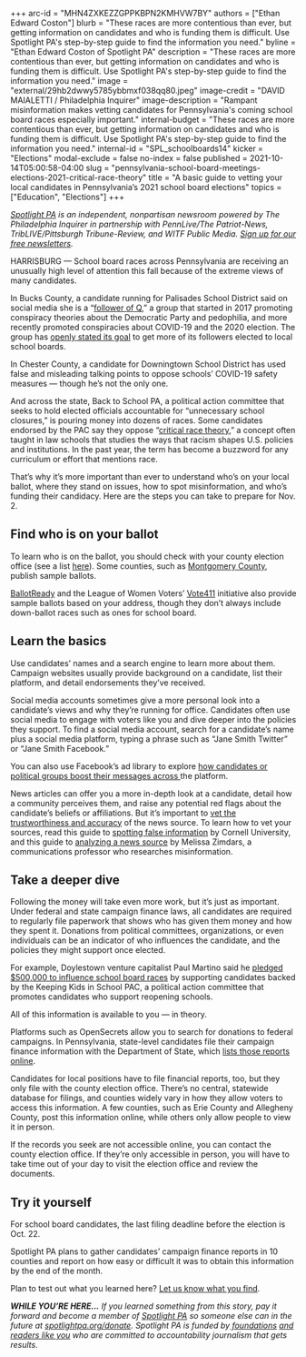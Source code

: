 +++
arc-id = "MHN4ZXKEZZGPPKBPN2KMHVW7BY"
authors = ["Ethan Edward Coston"]
blurb = "These races are more contentious than ever, but getting information on candidates and who is funding them is difficult. Use Spotlight PA's step-by-step guide to find the information you need."
byline = "Ethan Edward Coston of Spotlight PA"
description = "These races are more contentious than ever, but getting information on candidates and who is funding them is difficult. Use Spotlight PA's step-by-step guide to find the information you need."
image = "external/29hb2dwwy5785ybbmxf038qq80.jpeg"
image-credit = "DAVID MAIALETTI / Philadelphia Inquirer"
image-description = "Rampant misinformation makes vetting candidates for Pennsylvania's coming school board races especially important."
internal-budget = "These races are more contentious than ever, but getting information on candidates and who is funding them is difficult. Use Spotlight PA's step-by-step guide to find the information you need."
internal-id = "SPL_schoolboards14"
kicker = "Elections"
modal-exclude = false
no-index = false
published = 2021-10-14T05:00:58-04:00
slug = "pennsylvania-school-board-meetings-elections-2021-critical-race-theory"
title = "A basic guide to vetting your local candidates in Pennsylvania’s 2021 school board elections"
topics = ["Education", "Elections"]
+++

<a href="https://lesspage.com/"><i>Spotlight PA</i></a><i> is an independent, nonpartisan newsroom powered by The Philadelphia Inquirer in partnership with PennLive/The Patriot-News, TribLIVE/Pittsburgh Tribune-Review, and WITF Public Media. </i><a href="https://lesspage.com/newsletters"><i>Sign up for our free newsletters</i></a><i>.</i>

HARRISBURG — School board races across Pennsylvania are receiving an unusually high level of attention this fall because of the extreme views of many candidates.

In Bucks County, a candidate running for Palisades School District said on social media she is a “<a href="https://cyrilmychalejko.substack.com/p/yes-i-am-a-q-follower-down-the-rabbit">follower of Q</a>,” a group that started in 2017 promoting conspiracy theories about the Democratic Party and pedophilia, and more recently promoted conspiracies about COVID-19 and the 2020 election. The group has <a href="https://www.nbcnews.com/tech/tech-news/qanons-new-plan-run-school-board-rcna1352">openly stated its goal</a> to get more of its followers elected to local school boards.

In Chester County, a candidate for Downingtown School District has used false and misleading talking points to oppose schools’ COVID-19 safety measures — though he’s not the only one.

<script src="https://lesspage.com/embed.js" async></script><div data-spl-embed-version="1" data-spl-src="https://lesspage.com/embeds/newsletter/"></div>

And across the state, Back to School PA, a political action committee that seeks to hold elected officials accountable for “unnecessary school closures,” is pouring money into dozens of races. Some candidates endorsed by the PAC say they oppose “<a href="https://www.reuters.com/legal/government/what-critical-race-theory-means-why-its-igniting-debate-2021-09-21/">critical race theory</a>,” a concept often taught in law schools that studies the ways that racism shapes U.S. policies and institutions. In the past year, the term has become a buzzword for any curriculum or effort that mentions race.

That’s why it’s more important than ever to understand who’s on your local ballot, where they stand on issues, how to spot misinformation, and who’s funding their candidacy. Here are the steps you can take to prepare for Nov. 2.

## Find who is on your ballot

To learn who is on the ballot, you should check with your county election office (see a list <a href="https://www.vote.pa.gov/Resources/Pages/Contact-Your-Election-Officials.aspx">here</a>). Some counties, such as <a href="https://webapp02.montcopa.org/voterservices/sampleballots/default.htm">Montgomery County</a>, publish sample ballots.

<a href="https://www.ballotready.org/ec/">BallotReady</a> and the League of Women Voters’ <a href="https://www.vote411.org/">Vote411</a> initiative also provide sample ballots based on your address, though they don’t always include down-ballot races such as ones for school board.

## Learn the basics

Use candidates’ names and a search engine to learn more about them. Campaign websites usually provide background on a candidate, list their platform, and detail endorsements they’ve received.

Social media accounts sometimes give a more personal look into a candidate’s views and why they’re running for office. Candidates often use social media to engage with voters like you and dive deeper into the policies they support. To find a social media account, search for a candidate’s name plus a social media platform, typing a phrase such as “Jane Smith Twitter” or “Jane Smith Facebook.”

You can also use Facebook’s ad library to explore <a href="https://www.facebook.com/ads/library/?active_status=all&ad_type=all&country=US&media_type=all">how candidates or political groups boost their messages across </a>the platform.

News articles can offer you a more in-depth look at a candidate, detail how a community perceives them, and raise any potential red flags about the candidate’s beliefs or affiliations. But it’s important to <a href="https://lesspage.com/news/2021/03/pa-news-partisan-republican-democrat-newsguard-lenfest-outlets-trust-credibility/">vet the trustworthiness and accuracy</a> of the news source. To learn how to vet your sources, read this guide to <a href="https://guides.library.cornell.edu/evaluate_news/fakenews">spotting false information</a> by Cornell University, and this guide to <a href="https://docs.google.com/document/d/10eA5-mCZLSS4MQY5QGb5ewC3VAL6pLkT53V_81ZyitM/preview">analyzing a news source</a> by Melissa Zimdars, a communications professor who researches misinformation.

## Take a deeper dive

Following the money will take even more work, but it’s just as important. Under federal and state campaign finance laws, all candidates are required to regularly file paperwork that shows who has given them money and how they spent it. Donations from political committees, organizations, or even individuals can be an indicator of who influences the candidate, and the policies they might support once elected.

For example, Doylestown venture capitalist Paul Martino said he <a href="https://delawarevalleyjournal.com/new-back-to-school-pa-pac-for-school-board-candidates-statewide/">pledged $500,000 to influence school board races</a> by supporting candidates backed by the Keeping Kids in School PAC, a political action committee that promotes candidates who support reopening schools.

All of this information is available to you — in theory.

Platforms such as OpenSecrets allow you to search for donations to federal campaigns. In Pennsylvania, state-level candidates file their campaign finance information with the Department of State, which <a href="https://www.campaignfinanceonline.pa.gov/Pages/CampaignFinanceHome.aspx">lists those reports online</a>.

Candidates for local positions have to file financial reports, too, but they only file with the county election office. There’s no central, statewide database for filings, and counties widely vary in how they allow voters to access this information. A few counties, such as Erie County and Allegheny County, post this information online, while others only allow people to view it in person.

If the records you seek are not accessible online, you can contact the county election office. If they’re only accessible in person, you will have to take time out of your day to visit the election office and review the documents.

<script src="https://lesspage.com/embed.js" async></script><div data-spl-embed-version="1" data-spl-src="https://lesspage.com/embeds/donate/?teaser_text=If%20you%20learned%20something%20from%20this%20report%2C%20pay%20it%20forward%20and%20become%20a%20member%20of%20Spotlight%20PA%20so%20someone%20else%20can%20in%20the%20future."></div>


## Try it yourself

For school board candidates, the last filing deadline before the election is Oct. 22.

Spotlight PA plans to gather candidates’ campaign finance reports in 10 counties and report on how easy or difficult it was to obtain this information by the end of the month.

Plan to test out what you learned here? <a href="mailto:tips@spotlightpa.org">Let us know what you find</a>.

<i><b>WHILE YOU’RE HERE...</b></i><i> If you learned something from this story, pay it forward and become a member of </i><a href="https://lesspage.com/"><i>Spotlight PA</i></a><i> so someone else can in the future at </i><a href="http://spotlightpa.org/donate"><i>spotlightpa.org/donate</i></a><i>. Spotlight PA is funded by</i><a href="https://lesspage.com/support"><i> foundations</i></a><i> </i><a href="https://lesspage.com/support"><i>and readers like you</i></a><i> who are committed to accountability journalism that gets results.</i>
